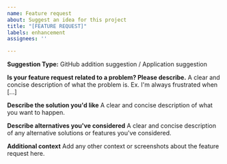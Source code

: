 ```yaml
---
name: Feature request
about: Suggest an idea for this project
title: "[FEATURE REQUEST]"
labels: enhancement
assignees: ''

---
```


**Suggestion Type:** GitHub addition suggestion / Application suggestion

**Is your feature request related to a problem? Please describe.**
A clear and concise description of what the problem is. Ex. I'm always frustrated when [...]

**Describe the solution you'd like**
A clear and concise description of what you want to happen.

**Describe alternatives you've considered**
A clear and concise description of any alternative solutions or features you've considered.

**Additional context**
Add any other context or screenshots about the feature request here.
